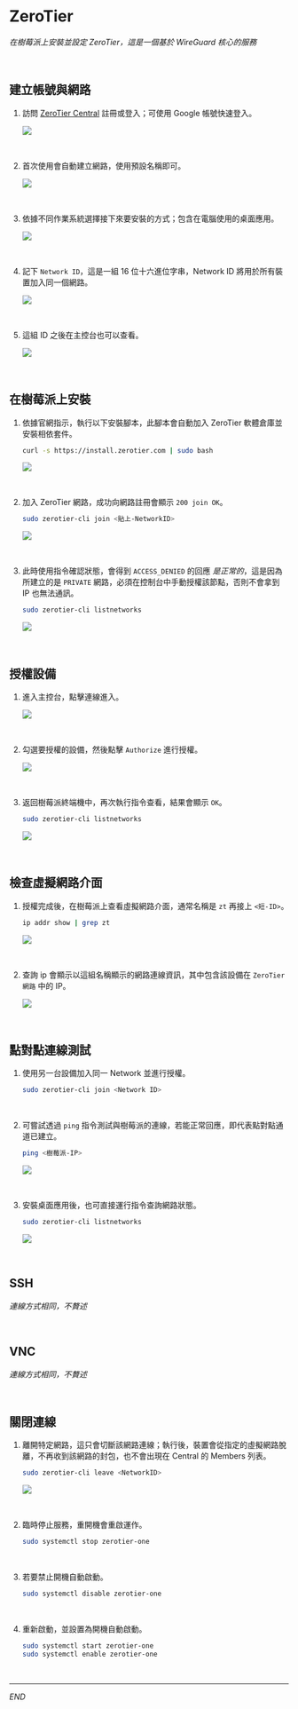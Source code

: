 # ZeroTier

_在樹莓派上安裝並設定 ZeroTier，這是一個基於 WireGuard 核心的服務_

<br>

## 建立帳號與網路

1. 訪問 [ZeroTier Central](https://my.zerotier.com) 註冊或登入；可使用 Google 帳號快速登入。

    ![](images/img_236.png)

<br>

2. 首次使用會自動建立網路，使用預設名稱即可。

    ![](images/img_237.png)

<br>

3. 依據不同作業系統選擇接下來要安裝的方式；包含在電腦使用的桌面應用。

    ![](images/img_238.png)

<br>

4. 記下 `Network ID`，這是一組 16 位十六進位字串，Network ID 將用於所有裝置加入同一個網路。

    ![](images/img_239.png)

<br>

5. 這組 ID 之後在主控台也可以查看。

    ![](images/img_22.png)

<br>

## 在樹莓派上安裝

1. 依據官網指示，執行以下安裝腳本，此腳本會自動加入 ZeroTier 軟體倉庫並安裝相依套件。

    ```bash
    curl -s https://install.zerotier.com | sudo bash
    ```

    ![](images/img_240.png)

<br>

2. 加入 ZeroTier 網路，成功向網路註冊會顯示 `200 join OK`。

    ```bash
    sudo zerotier-cli join <貼上-NetworkID>
    ```

    ![](images/img_15.png)

<br>

3. 此時使用指令確認狀態，會得到 `ACCESS_DENIED` 的回應 _是正常的_，這是因為所建立的是 `PRIVATE` 網路，必須在控制台中手動授權該節點，否則不會拿到 IP 也無法通訊。

    ```bash
    sudo zerotier-cli listnetworks
    ```

    ![](images/img_16.png)

<br>

## 授權設備

1. 進入主控台，點擊連線進入。

    ![](images/img_23.png)

<br>

2. 勾選要授權的設備，然後點擊 `Authorize` 進行授權。

    ![](images/img_241.png)

<br>

3. 返回樹莓派終端機中，再次執行指令查看，結果會顯示 `OK`。

    ```bash
    sudo zerotier-cli listnetworks
    ```

    ![](images/img_242.png)

<br>

## 檢查虛擬網路介面

1. 授權完成後，在樹莓派上查看虛擬網路介面，通常名稱是 `zt` 再接上 `<短-ID>`。

    ```bash
    ip addr show | grep zt
    ```

    ![](images/img_243.png)

<br>

2. 查詢 ip 會顯示以這組名稱顯示的網路連線資訊，其中包含該設備在 `ZeroTier 網路` 中的 IP。

    ![](images/img_17.png)

<br>

## 點對點連線測試

1. 使用另一台設備加入同一 Network 並進行授權。

    ```bash
    sudo zerotier-cli join <Network ID>
    ```

<br>

2. 可嘗試透過 `ping` 指令測試與樹莓派的連線，若能正常回應，即代表點對點通道已建立。

    ```bash
    ping <樹莓派-IP>
    ``` 

    ![](images/img_18.png)

<br>

3. 安裝桌面應用後，也可直接運行指令查詢網路狀態。

    ```bash
    sudo zerotier-cli listnetworks
    ```

    ![](images/img_244.png)

<br>

## SSH

_連線方式相同，不贅述_

<br>

## VNC

_連線方式相同，不贅述_

<br>

## 關閉連線

1. 離開特定網路，這只會切斷該網路連線；執行後，裝置會從指定的虛擬網路脫離，不再收到該網路的封包，也不會出現在 Central 的 Members 列表。

    ```bash
    sudo zerotier-cli leave <NetworkID>
    ```

    ![](images/img_245.png)

<br>

2. 臨時停止服務，重開機會重啟運作。

    ```bash
    sudo systemctl stop zerotier-one
    ```

<br>

3. 若要禁止開機自動啟動。

    ```bash
    sudo systemctl disable zerotier-one
    ```

<br>

4. 重新啟動，並設置為開機自動啟動。

    ```bash
    sudo systemctl start zerotier-one
    sudo systemctl enable zerotier-one
    ```

<br>

___

_END_